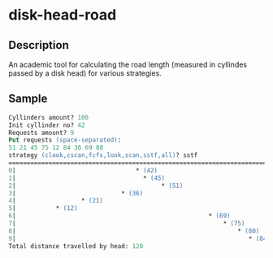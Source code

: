# disk-head-road

## Description
An academic tool for calculating the road length (measured in cyllindes passed by a disk head) for various strategies.

## Sample
```ps
Cyllinders amount? 100
Init cyllinder no? 42
Requests amount? 9
Put requests (space-separated):
51 21 45 75 12 84 36 69 80
strategy (clook,cscan,fcfs,look,scan,sstf,all)? sstf
=========================================================================
0|                                 * (42)
1|                                   * (45)
2|                                        * (51)
3|                             * (36)
4|                  * (21)
5|           * (12)
6|                                                     * (69)
7|                                                         * (75)
8|                                                             * (80)
9|                                                                * (84)
Total distance travelled by head: 120

```
